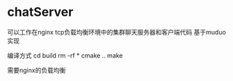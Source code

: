 # chatServer
可以工作在nginx tcp负载均衡环境中的集群聊天服务器和客户端代码 基于muduo实现

编译方式
cd build
rm -rf *
cmake ..
make

需要nginx的负载均衡
